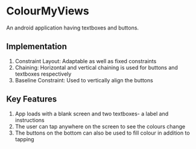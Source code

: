 # ColourMyViews
An android application having textboxes and buttons. 

## Implementation
1. Constraint Layout: Adaptable as well as fixed constraints
2. Chaining: Horizontal and vertical chaining is used for buttons and textboxes respectively
3. Baseline Constraint: Used to vertically align the buttons

## Key Features
1. App loads with a blank screen and two textboxes- a label and instructions
2. The user can tap anywhere on the screen to see the colours change
3. The buttons on the bottom can also be used to fill colour in addition to tapping

